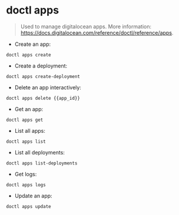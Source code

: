 # doctl apps

> Used to manage digitalocean apps.
> More information: <https://docs.digitalocean.com/reference/doctl/reference/apps>.

- Create an app:

`doctl apps create`

- Create a deployment:

`doctl apps create-deployment`

- Delete an app interactively:

`doctl apps delete {{app_id}}`

- Get an app:

`doctl apps get`

- List all apps:

`doctl apps list`

- List all deployments:

`doctl apps list-deployments`

- Get logs:

`doctl apps logs`

- Update an app:

`doctl apps update`
